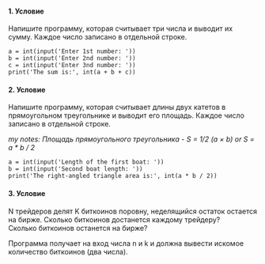 #### 1. Условие
Напишите программу, которая считывает три числа и выводит их сумму.
Каждое число записано в отдельной строке.
```
a = int(input('Enter 1st number: '))
b = int(input('Enter 2nd number: '))
c = int(input('Enter 3nd number: '))
print('The sum is:', int(a + b + c))
```

#### 2. Условие
Напишите программу, которая считывает длины двух катетов в прямоугольном треугольнике и выводит его площадь.
Каждое число записано в отдельной строке.

_my notes: Площадь прямоугольного треугольника - S = 1/2 (a × b) or S = a * b / 2_

```
a = int(input('Length of the first boat: '))
b = int(input('Second boat length: '))
print('The right-angled triangle area is:', int(a * b / 2))
```
#### 3. Условие
N трейдеров делят K биткоинов поровну, неделящийся остаток остается на бирже.
 Сколько биткоинов достанется каждому трейдеру?   
 Сколько биткоинов останется на бирже?

Программа получает на вход числа n и k и должна вывести искомое количество биткоинов (два числа).
```

```
